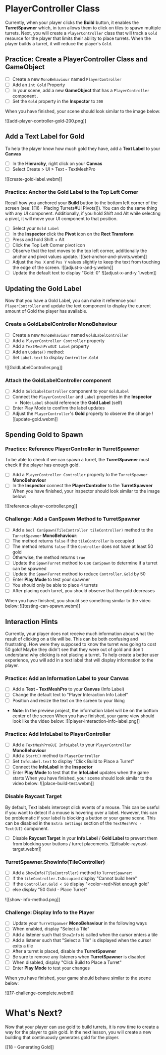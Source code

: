 # PlayerController Class
Currently, when your player clicks the **Build** button, it enables the **TurretSpawner** which, in turn allows them to click on tiles to spawn multiple turrets. Next, you will create a `PlayerController` class that will track a `Gold` resource for the player that limits their ability to place turrets. When the player builds a turret, it will reduce the player's `Gold`.

## Practice: Create a PlayerController Class and GameObject

- [ ] Create a new `MonoBehaviour` named `PlayerController`
- [ ] Add an `int Gold` Property
- [ ] In your scene, add a new **GameObject** that has a `PlayerController` component . 
- [ ] Set the `Gold` property in the **Inspector** to `200`

When you have finished, your scene should look similar to the image below:

![[add-player-controller-gold-200.png]]

## Add a Text Label for Gold
To help the player know how much gold they have, add a **Text Label** to your **Canvas**
- [ ] In the **Hierarchy**, right click on your **Canvas**
- [ ] Select Create > UI > Text - TextMeshPro

![[create-gold-label.webm]]
### Practice: Anchor the Gold Label to the Top Left Corner
Recall how you anchored your **Build** button to the bottom left corner of the screen (see: [[16 - Placing Turrets#UI Pivots]]). You can do the same thing with any UI component. Additionally, if you hold Shift and Alt while selecting a pivot, it will move your UI component to that position.
- [ ] Select your `Gold Label`
- [ ] In the **Inspector** click the **Pivot** icon on the **Rect Transform**
- [ ] Press and hold Shift + Alt
- [ ] Click the Top Left Corner pivot icon
- [ ] Observe that the text moves to the top left corner, additionally the anchor and pivot values update.
![[set-anchor-and-pivots.webm]]
- [ ] Adjust the `Pos X` and `Pos Y` values slightly to keep the text from touching the edge of the screen.
![[adjust-x-and-y.webm]]
- [ ] Update the default text to display "Gold: 0"
![[adjust-x-and-y 1.webm]]

## Updating the Gold Label
Now that you have a Gold Label, you can make it reference your `PlayerController` and update the text component to display the current amount of Gold the player has available.

### Create a GoldLabelController MonoBehaviour
- [ ] Create a new `MonoBehaviour` named `GoldLabelController`
- [ ] Add a `PlayerController Controller` property
- [ ] Add a `TextMeshProGUI Label` property
- [ ] Add an `Update()` method:
- [ ] Set `Label.text` to display `Controller.Gold`

![[GoldLabelController.png]]
### Attach the GoldLabelController component
- [ ] Add a `GoldLabelController` component to your `GoldLabel`
- [ ] Connect the `PlayerController` and `Label` properties in the **Inspector**
	- Note: `Label` should reference the **Gold Label** (self)
- [ ] Enter Play Mode to confirm the label updates
- [ ] Adjust the `PlayerController`'s **Gold** property to observe the change
![[update-gold.webm]]

## Spending Gold to Spawn

### Practice: Reference PlayerController in TurretSpawner
To be able to check if we can spawn a turret, the **TurretSpawner** must check if the player has enough gold.
- [ ] Add a `PlayerController Controller` property to the `TurretSpawner` **MonoBehaviour**
- [ ] In the **Inspector** connect the **PlayerController** to the **TurretSpawner**
When you have finished, your inspector should look similar to the image below:

![[reference-player-controller.png]]

### Challenge: Add a CanSpawn Method to TurretSpawner
- [ ] Add a `bool CanSpawn(TileController tileController)` method to the `TurretSpawner` **MonoBehaviour**:
- [ ] The method returns `false` if the `tileController` is occupied 
- [ ] The method returns `false` if the `Controller` does not have at least 50 gold
- [ ] Otherwise, the method returns `true`
- [ ] Update the `SpawnTurret` method to use `CanSpawn` to determine if a turret can be spawned
- [ ] Update the `SpawnTurret` method to reduce `Controller.Gold` by 50
- [ ] Enter **Play Mode** to test your spawner
- [ ] You should only be able to place 4 turrets
- [ ] After placing each turret, you should observe that the gold decreases

When you have finished, you should see something similar to the video below:
![[testing-can-spawn.webm]]

## Interaction Hints
Currently, your player does not receive much information about what the result of clicking on a tile will be. This can be both confusing and frustrating. How were they supposed to know the turret was going to cost 50 gold! Maybe they didn't see that they were out of gold and don't understand why clicking is not placing a turret. To help create a better user experience, you will add in a text label that will display information to the player.

### Practice: Add an Information Label to your Canvas
- [ ] Add a **Text - TextMeshPro** to your **Canvas** (Info Label)
- [ ] Change the default text to "Player Interaction Info Label"
- [ ] Position and resize the text on the screen to your liking
- **Note**: In the preview project, the information label will be on the bottom center of the screen 
When you have finished, your game view should look like the video below:
![[player-interaction-info-label.png]]

### Practice: Add InfoLabel to PlayerController
- [ ] Add a `TextMeshProGUI InfoLabel` to your `PlayerController` **MonoBehaviour**
- [ ] Add a `Start()` method to `PlayerController`
- [ ] Set `InfoLabel.text` to display "Click Build to Place a Turret"
- [ ] Connect the **InfoLabel** in the **Inspector**
- [ ] Enter **Play Mode** to test that the **InfoLabel** updates when the game starts
When you have finished, your scene should look similar to the video below:
![[place-build-test.webm]]

### Disable Raycast Target
By default, Text labels intercept click events of a mouse. This can be useful if you want to detect if a mouse is hovering over a label. However, this can be problematic if your label is blocking a button or your game scene. This can be disabled in the `Extra Settings` section of the `TextMeshPro - Text(UI)` component. 
- [ ] Disable **Raycast Target** in your **Info Label** / **Gold Label** to prevent them from blocking your buttons / turret placements.
![[disable-raycast-target.webm]]
### TurretSpawner.ShowInfo(TileController)
- [ ] Add a `ShowInfo(TileController)` method to `TurretSpawner`:
- [ ] If the `tileController.IsOccupied` display "Cannot build here"
- [ ] If the `Controller.Gold < 50` display "<color=red>Not enough gold</color>"
- [ ] else display "50 Gold - Place Turret"

![[show-info-method.png]]
### Challenge: Display Info to the Player
- [ ] Update your `TurretSpanwer` **MonoBehaviour** in the following ways
- [ ] When enabled, display "Select a Tile"
- [ ] Add a listener such that `ShowInfo` is called when the cursor enters a tile
- [ ] Add a listener such that "Select a Tile" is displayed when the cursor exits a tile
- [ ] After a turret is placed, disable the **TurretSpawner**
- [ ] Be sure to remove any listeners when **TurretSpawner** is disabled
- [ ] When disabled, display "Click Build to Place a Turret"
- [ ] Enter **Play Mode** to test your changes

When you have finished, your game should behave similar to the scene below:

![[17-challenge-complete.webm]]

# What's Next?
Now that your player can use gold to build turrets, it is now time to create a way for the player to gain gold. In the next lesson, you will create a new building that continuously generates gold for the player.

[[18 - Generating Gold]]